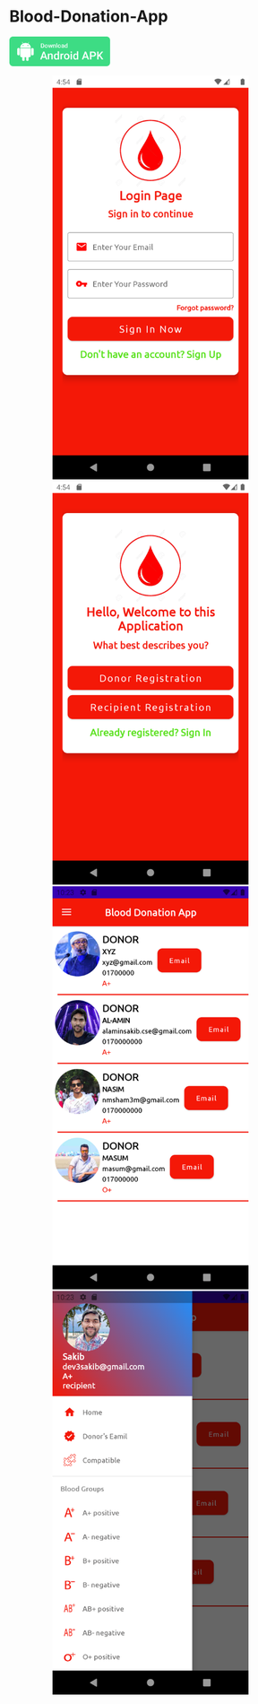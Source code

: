 # Blood-Donation-App

<a id="raw-url" href="apk/Blood Donation App.apk?raw=true"><img src="img/download.svg"  width="180" height=auto>
</a>

<center>
<img src="img/1.png"  width="350" height=auto>

<img src="img/2.png" width="350" height=auto>

<img src="img/3.png"  width="350" height=auto>

<img src="img/4.png"  width="350" height=auto>

</center>
